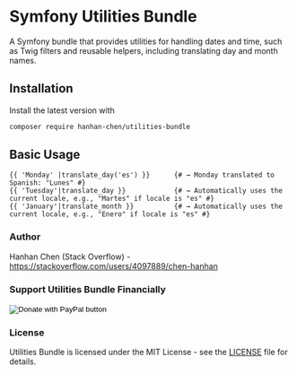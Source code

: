 # Symfony Utilities Bundle

A Symfony bundle that provides utilities for handling dates and time, such as Twig filters and reusable helpers, including translating day and month names.

## Installation

Install the latest version with

```bash
composer require hanhan-chen/utilities-bundle
```

## Basic Usage

````twig
{{ 'Monday' |translate_day('es') }}      {# → Monday translated to Spanish: "Lunes" #}
{{ 'Tuesday'|translate_day }}            {# → Automatically uses the current locale, e.g., "Martes" if locale is "es" #}
{{ 'January'|translate_month }}          {# → Automatically uses the current locale, e.g., "Enero" if locale is "es" #}

````

### Author

Hanhan Chen (Stack Overflow) - <https://stackoverflow.com/users/4097889/chen-hanhan> 


### Support Utilities Bundle Financially

<form action="https://www.paypal.com/donate" method="post" target="_top">
<input type="hidden" name="hosted_button_id" value="P4L8SBXH34V2C" />
<input type="image" src="https://www.paypalobjects.com/en_US/ES/i/btn/btn_donateCC_LG.gif" border="0" name="submit" title="PayPal - The safer, easier way to pay online!" alt="Donate with PayPal button" />
<img alt="" border="0" src="https://www.paypal.com/en_ES/i/scr/pixel.gif" width="1" height="1" />
</form>



### License

Utilities Bundle is licensed under the MIT License - see the [LICENSE](LICENSE) file for details.